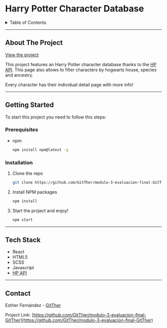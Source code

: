 <h1>Harry Potter Character Database</h1>

<details>
  <summary>Table of Contents</summary>
  <ol>
    <li>
      <a href="#about-the-project">About The Project</a>
    </li>
    <li>
      <a href="#getting-started">Getting Started</a>
      <ul>
        <li><a href="#prerequisites">Prerequisites</a></li>
        <li><a href="#installation">Installation</a></li>
      </ul>
    </li>
    <li>
      <a href="#tech-stack">Tech Stack</a>
    </li>
    <li><a href="#contact">Contact</a></li>
  </ol>
</details>

---

## About The Project

[View the project](http://gitther.github.io/modulo-3-evaluacion-final-GitTher/)

This project features an Harry Potter character database thanks to the [HP API](https://hp-api.herokuapp.com/). This page also allows to filter characters by hogwarts house, species and ancestry.

Every character has their individual detail page with more info!

---

## Getting Started

To start this project you need to follow this steps:

### Prerequisites

- npm

  ```sh
  npm install npm@latest -g
  ```

### Installation

1. Clone the repo
   ```sh
   git clone https://github.com/GitTher/modulo-3-evaluacion-final-GitTher.git
   ```
2. Install NPM packages
   ```sh
   npm install
   ```
3. Start the project and enjoy!
   ```sh
   npm start
   ```

---

## Tech Stack

- React
- HTML5
- SCSS
- Javascript
- [HP API](https://hp-api.herokuapp.com/)

---

## Contact

Esther Fernández - [GitTher](https://github.com/GitTher)

Project Link: [https://github.com/GitTher/modulo-3-evaluacion-final-GitTher](https://github.com/GitTher/modulo-3-evaluacion-final-GitTher)
